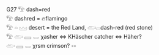 G27 𓅟  dash=red  
𓅟 dashred = 🔥flamingo  
𓅟 𓏏 𓈉 desert = the Red Land, 𓂧𓊌dash-red (red stone)  
𓅟 𓂧 𓈙 𓂋 χasher ⇔ KHäscher catcher ⇔ Häher?  
𓂧 𓈙 𓂋 χrsm crimson? --  